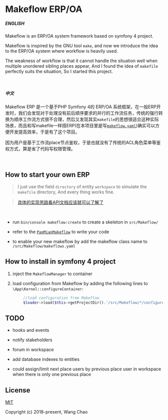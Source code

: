 
# Makeflow ERP/OA

##### ENGLISH


Makeflow is an ERP/OA system framework based on symfony 4 project.

Makeflow is inspired by the GNU tool `make`, and now we introduce the idea to the ERP/OA system where workflow is heavily used.

The weakness of workflow is that it cannot handle the situation well when multiple unordered sibling places appear,
And I found the idea of `makefile` perfectly suits the situation, So I started this project.



<br>


##### 中文


Makeflow ERP 是一个基于PHP Symfony 4的 ERP/OA 系统框架，在一般ERP开发时，我们会发现对于处理没有前后顺序要求的并行的工作流任务，传统的强行转换为顺序工作流方式很不合理，然后又发现其实`makefile`的思想很适合这种实际场景，而且和写makefile一样搭ERP(在本项目里是写[`makeflow.yaml`](https://github.com/zjsxwc/makeflow-erp/blob/master/src/Makeflow/PaoMianMakeflow/makeflow.yaml))确实可以方便开发提高效率，于是有了这个项目。


因为用户是基于工作流place节点鉴权，于是也就没有了传统的ACL角色菜单等鉴权方式，算是省了代码写权限管理。


<br>

## How to start your own ERP

> I just use the field `directory` of entity `workspace` to simulate the `makefile` directory, And every thing works fine.
 
> [具体的实现思路看API文档应该就可以了解了](https://github.com/zjsxwc/makeflow-erp/blob/master/doc/apis.md)

<br>

- run `bin/console makeflow:create` to create a skeleton in `src/Makeflow/`

- refer to the [`PaoMianMakeflow`](https://github.com/zjsxwc/makeflow-erp/tree/master/src/Makeflow/PaoMianMakeflow) to write your code


- to enable your new makeflow by add the makeflow class name to `/src/Makeflow/makeflows.yaml`


## How to install in symfony 4 project


1. inject the `MakeflowManager` to container

2. load configuration from Makeflow by adding the following lines to `\App\Kernel::configureContainer`:

```php
        //load configuration from Makeflow
        $loader->load($this->getProjectDir().'/src/Makeflow/*/configure.yaml', 'glob');
```



## TODO


- hooks and events

- notify stakeholders

- forum in workspace

- add database indexes to entities

- could assign/limit next place users by previous place user in workspace when there is only one previous place


## License

[MIT](http://opensource.org/licenses/MIT)

Copyright (c) 2018-present, Wang Chao

